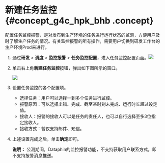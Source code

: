 # 新建任务监控 {#concept_g4c_hpk_bhb .concept}

配置任务监控报警，是对发布到生产环境的任务进行运行状态的监测，方便用户及时了解生产任务的情况。有关监控报警的所有操作，需要用户切换到研发工作台的生产环境Prod来进行。

1.  通过**研发** \> **调度** \> **监控报警** \> **任务监控配置**，进入任务监控配置页面。![](http://static-aliyun-doc.oss-cn-hangzhou.aliyuncs.com/assets/img/136665/155599252540767_zh-CN.png)
2.  单击右上角**新建任务监控**按钮，弹出如下图所示的窗口。

    ![](http://static-aliyun-doc.oss-cn-hangzhou.aliyuncs.com/assets/img/136665/155599252540771_zh-CN.png)

3.  设置任务监控的各个配置项。
    -   选择任务：用户可以选择一到多个任务进行监控。
    -   报警原因：可以选择出错、完成、截至某时刻未完成、运行时长超过设定值。
    -   接收人：报警的接收人可以是任务的责任人，也可以自行选择至多3位指定接收人。
    -   接收方式：暂仅支持邮件、短信。
4.  上述设置完成之后，单击**确定**即可。

    **说明：** 公测期间，Dataphin的监控报警功能，不支持获取用户联系方式，即不支持报警消息推送。


